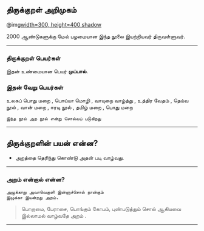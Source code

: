 ## திருக்குறள் அறிமுகம்

@img[width=300, height=400 shadow](assets/img/valluvar.png)

2000 ஆண்டுகளுக்கு மேல் பழமையான இந்த நூலை இயற்றியவர் திருவள்ளுவர்.

---

### திருக்குறள் பெயர்கள்

இதன் உண்மையான பெயர் **முப்பால்**. 

### இதன் வேறு பெயர்கள்

உலகப்  பொது  மறை , பொய்யா மொழி , வாயுறை  வாழ்த்து , உத்திர வேதம் , தெய்வ  நூல் , வான் மறை , ஈரடி நூல் , தமிழ் மறை , பொது மறை 


```
இந்த நூல் அற நூல் என்று சொல்லப் படுகிறது
```

---

## திருக்குறளின் பயன் என்ன?

* அறத்தை தெரிந்து கொண்டு அதன் படி வாழ்வது.

---

### அறம் என்றால் என்ன?


```
அழுக்காறு அவாவெகுளி இன்னாச்சொல் நான்கும்
இழுக்கா இயன்றது அறம்.
```

> பொறாமை, பேராசை, பொங்கும் கோபம், புண்படுத்தும் சொல் ஆகியவை
> இல்லாமல் வாழ்வதே அறம் .



---
